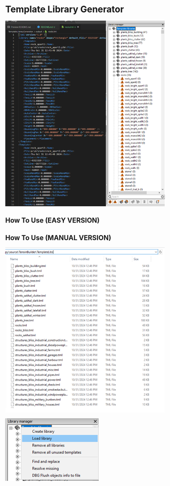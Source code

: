 # Template Library Generator

![Template Libary Example](images/title.png "Template Libary Example")

## How To Use (EASY VERSION)

## How To Use (MANUAL VERSION)

![Template Libary File Location](images/template-lib-location.png "Template Libary File Location")

![Template Libary Load Action](images/load-library.png "Template Libary Load Action")
